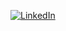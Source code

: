 [![LinkedIn](https://img.shields.io/badge/LinkedIn-0077B5?style=for-the-badge&logo=linkedin&logoColor=white)](https://www.linkedin.com/in/lucas-barcat/)
